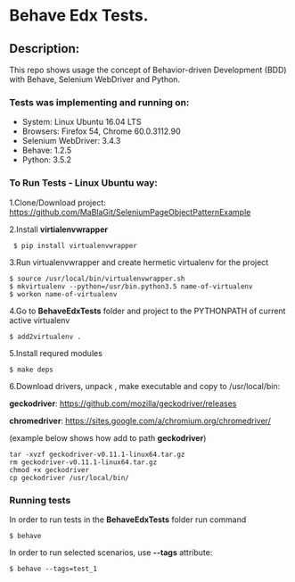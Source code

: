 # Behave Edx Tests.

## Description:
This repo shows usage the concept of Behavior-driven Development (BDD) with Behave, Selenium WebDriver and Python.

### Tests was implementing and running on:

* System: Linux Ubuntu 16.04 LTS
* Browsers: Firefox 54, Chrome 60.0.3112.90
* Selenium WebDriver: 3.4.3
* Behave: 1.2.5
* Python: 3.5.2

### To Run Tests - Linux Ubuntu way:

1.Clone/Download project: https://github.com/MaBlaGit/SeleniumPageObjectPatternExample

2.Install __virtialenvwrapper__
```
 $ pip install virtualenvwrapper
```
3.Run virtualenvwrapper and create hermetic virtualenv for the project

```
$ source /usr/local/bin/virtualenvwrapper.sh
$ mkvirtualenv --python=/usr/bin.python3.5 name-of-virtualenv
$ workon name-of-virtualenv
```

4.Go to  __BehaveEdxTests__ folder and project to the PYTHONPATH of current active virtualenv

```
$ add2virtualenv .
```
5.Install requred modules

```
$ make deps
```

6.Download drivers, unpack , make executable and copy to /usr/local/bin: 

__geckodriver__: https://github.com/mozilla/geckodriver/releases


__chromedriver__: https://sites.google.com/a/chromium.org/chromedriver/

(example below shows how add to path __geckodriver__)

```
tar -xvzf geckodriver-v0.11.1-linux64.tar.gz
rm geckodriver-v0.11.1-linux64.tar.gz
chmod +x geckodriver
cp geckodriver /usr/local/bin/
```

### Running tests

In order to run tests in the __BehaveEdxTests__ folder run command
```
$ behave
```
In order to run selected scenarios, use __--tags__ attribute:
```
$ behave --tags=test_1
```

